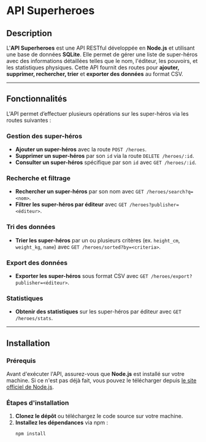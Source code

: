 # API Superheroes

## Description

L'**API Superheroes** est une API RESTful développée en **Node.js** et utilisant une base de données **SQLite**. Elle permet de gérer une liste de super-héros avec des informations détaillées telles que le nom, l'éditeur, les pouvoirs, et les statistiques physiques. Cette API fournit des routes pour **ajouter, supprimer, rechercher, trier** et **exporter des données** au format CSV.

---

## Fonctionnalités

L'API permet d’effectuer plusieurs opérations sur les super-héros via les routes suivantes :

### Gestion des super-héros
- **Ajouter un super-héros** avec la route `POST /heroes`.
- **Supprimer un super-héros** par son `id` via la route `DELETE /heroes/:id`.
- **Consulter un super-héros** spécifique par son `id` avec `GET /heroes/:id`.

### Recherche et filtrage
- **Rechercher un super-héros** par son nom avec `GET /heroes/search?q=<nom>`.
- **Filtrer les super-héros par éditeur** avec `GET /heroes?publisher=<éditeur>`.

### Tri des données
- **Trier les super-héros** par un ou plusieurs critères (ex. `height_cm`, `weight_kg`, `name`) avec `GET /heroes/sorted?by=<criteria>`.

### Export des données
- **Exporter les super-héros** sous format CSV avec `GET /heroes/export?publisher=<éditeur>`.

### Statistiques
- **Obtenir des statistiques** sur les super-héros par éditeur avec `GET /heroes/stats`.

---

## Installation

### Prérequis
Avant d'exécuter l'API, assurez-vous que **Node.js** est installé sur votre machine. Si ce n'est pas déjà fait, vous pouvez le télécharger depuis [le site officiel de Node.js](https://nodejs.org/).

### Étapes d'installation
1. **Clonez le dépôt** ou téléchargez le code source sur votre machine.
2. **Installez les dépendances** via npm :
   ```bash
   npm install
